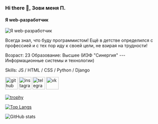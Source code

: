 ### Hi there 👋, Зови меня П.
#### Я web-разработчик
![Я web-разработчик](https://xrule.ru/wp-content/uploads/2023/09/0f830c4a-2057-4a78-b6f5-f248a84d9c9a-1536x614.jpg)

Всегда знал, что буду программистом! Ещё в детстве определился с профессией и с тех пор иду к своей цели, не взирая на трудности!

Возраст: 23
Образование: Высшее (ИЭФ "Синергия" --- Информационные системы и технологии)


Skills: JS / HTML / CSS / Python / Django



[<img src='https://cdn.jsdelivr.net/npm/simple-icons@3.0.1/icons/github.svg' alt='github' height='40'>](https://github.com/justP-official)  [<img src='https://cdn.jsdelivr.net/npm/simple-icons@3.0.1/icons/instagram.svg' alt='instagram' height='40'>](https://www.instagram.com/https://www.instagram.com/p__just__p//)  [<img src='https://cdn.jsdelivr.net/npm/simple-icons@3.0.1/icons/telegram.svg' alt='telegram' height='40'>](https://t.me/just_p_official)  [<img src='https://cdn.jsdelivr.net/npm/simple-icons@3.0.1/icons/vk.svg' alt='vk' height='40'>](https://vk.com/id70726048)  

[![trophy](https://github-profile-trophy.vercel.app/?username=justP-official)](https://github.com/ryo-ma/github-profile-trophy)

[![Top Langs](https://github-readme-stats.vercel.app/api/top-langs/?username=justP-official)](https://github.com/anuraghazra/github-readme-stats)

![GitHub stats](https://github-readme-stats.vercel.app/api?username=justP-official&show_icons=true)  



<!--
**justP-official/justP-official** is a ✨ _special_ ✨ repository because its `README.md` (this file) appears on your GitHub profile.

Here are some ideas to get you started:

- 🔭 I’m currently working on ...
- 🌱 I’m currently learning ...
- 👯 I’m looking to collaborate on ...
- 🤔 I’m looking for help with ...
- 💬 Ask me about ...
- 📫 How to reach me: ...
- 😄 Pronouns: ...
- ⚡ Fun fact: ...
-->
